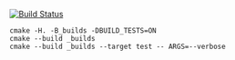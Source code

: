 [![Build Status](https://travis-ci.org/KadrusBAG/queue.svg?branch=master)](https://travis-ci.org/KadrusBAG/queue)
```
cmake -H. -B_builds -DBUILD_TESTS=ON
cmake --build _builds
cmake --build _builds --target test -- ARGS=--verbose
```
 
